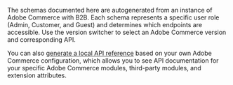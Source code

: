 The schemas documented here are autogenerated from an instance of Adobe Commerce with B2B. Each schema represents a specific user role (Admin, Customer, and Guest) and determines which endpoints are accessible. Use the version switcher to select an Adobe Commerce version and corresponding API.

You can also <a href="https://developer.adobe.com/commerce/webapi/rest/quick-reference/generate-local?&target=_blank" target="_blank">generate a local API reference</a> based on your own Adobe Commerce configuration, which allows you to see API documentation for your specific Adobe Commerce modules, third-party modules, and extension attributes.
